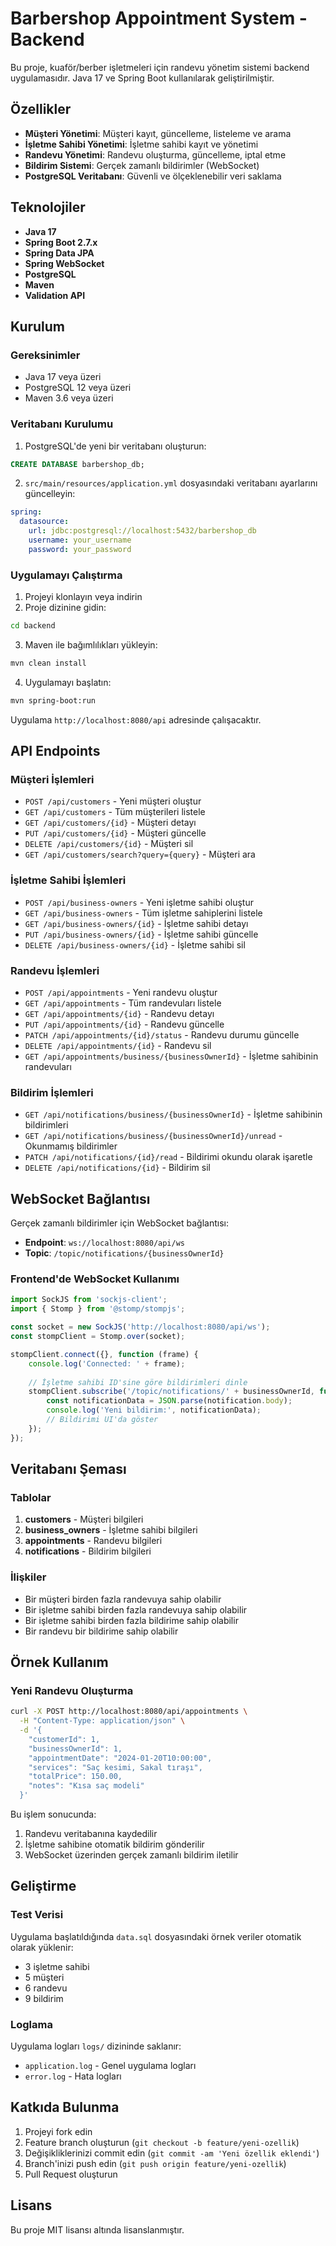 # Barbershop Appointment System - Backend

Bu proje, kuaför/berber işletmeleri için randevu yönetim sistemi backend uygulamasıdır. Java 17 ve Spring Boot kullanılarak geliştirilmiştir.

## Özellikler

- **Müşteri Yönetimi**: Müşteri kayıt, güncelleme, listeleme ve arama
- **İşletme Sahibi Yönetimi**: İşletme sahibi kayıt ve yönetimi
- **Randevu Yönetimi**: Randevu oluşturma, güncelleme, iptal etme
- **Bildirim Sistemi**: Gerçek zamanlı bildirimler (WebSocket)
- **PostgreSQL Veritabanı**: Güvenli ve ölçeklenebilir veri saklama

## Teknolojiler

- **Java 17**
- **Spring Boot 2.7.x**
- **Spring Data JPA**
- **Spring WebSocket**
- **PostgreSQL**
- **Maven**
- **Validation API**

## Kurulum

### Gereksinimler

- Java 17 veya üzeri
- PostgreSQL 12 veya üzeri
- Maven 3.6 veya üzeri

### Veritabanı Kurulumu

1. PostgreSQL'de yeni bir veritabanı oluşturun:
```sql
CREATE DATABASE barbershop_db;
```

2. `src/main/resources/application.yml` dosyasındaki veritabanı ayarlarını güncelleyin:
```yaml
spring:
  datasource:
    url: jdbc:postgresql://localhost:5432/barbershop_db
    username: your_username
    password: your_password
```

### Uygulamayı Çalıştırma

1. Projeyi klonlayın veya indirin
2. Proje dizinine gidin:
```bash
cd backend
```

3. Maven ile bağımlılıkları yükleyin:
```bash
mvn clean install
```

4. Uygulamayı başlatın:
```bash
mvn spring-boot:run
```

Uygulama `http://localhost:8080/api` adresinde çalışacaktır.

## API Endpoints

### Müşteri İşlemleri
- `POST /api/customers` - Yeni müşteri oluştur
- `GET /api/customers` - Tüm müşterileri listele
- `GET /api/customers/{id}` - Müşteri detayı
- `PUT /api/customers/{id}` - Müşteri güncelle
- `DELETE /api/customers/{id}` - Müşteri sil
- `GET /api/customers/search?query={query}` - Müşteri ara

### İşletme Sahibi İşlemleri
- `POST /api/business-owners` - Yeni işletme sahibi oluştur
- `GET /api/business-owners` - Tüm işletme sahiplerini listele
- `GET /api/business-owners/{id}` - İşletme sahibi detayı
- `PUT /api/business-owners/{id}` - İşletme sahibi güncelle
- `DELETE /api/business-owners/{id}` - İşletme sahibi sil

### Randevu İşlemleri
- `POST /api/appointments` - Yeni randevu oluştur
- `GET /api/appointments` - Tüm randevuları listele
- `GET /api/appointments/{id}` - Randevu detayı
- `PUT /api/appointments/{id}` - Randevu güncelle
- `PATCH /api/appointments/{id}/status` - Randevu durumu güncelle
- `DELETE /api/appointments/{id}` - Randevu sil
- `GET /api/appointments/business/{businessOwnerId}` - İşletme sahibinin randevuları

### Bildirim İşlemleri
- `GET /api/notifications/business/{businessOwnerId}` - İşletme sahibinin bildirimleri
- `GET /api/notifications/business/{businessOwnerId}/unread` - Okunmamış bildirimler
- `PATCH /api/notifications/{id}/read` - Bildirimi okundu olarak işaretle
- `DELETE /api/notifications/{id}` - Bildirim sil

## WebSocket Bağlantısı

Gerçek zamanlı bildirimler için WebSocket bağlantısı:
- **Endpoint**: `ws://localhost:8080/api/ws`
- **Topic**: `/topic/notifications/{businessOwnerId}`

### Frontend'de WebSocket Kullanımı

```javascript
import SockJS from 'sockjs-client';
import { Stomp } from '@stomp/stompjs';

const socket = new SockJS('http://localhost:8080/api/ws');
const stompClient = Stomp.over(socket);

stompClient.connect({}, function (frame) {
    console.log('Connected: ' + frame);
    
    // İşletme sahibi ID'sine göre bildirimleri dinle
    stompClient.subscribe('/topic/notifications/' + businessOwnerId, function (notification) {
        const notificationData = JSON.parse(notification.body);
        console.log('Yeni bildirim:', notificationData);
        // Bildirimi UI'da göster
    });
});
```

## Veritabanı Şeması

### Tablolar

1. **customers** - Müşteri bilgileri
2. **business_owners** - İşletme sahibi bilgileri
3. **appointments** - Randevu bilgileri
4. **notifications** - Bildirim bilgileri

### İlişkiler

- Bir müşteri birden fazla randevuya sahip olabilir
- Bir işletme sahibi birden fazla randevuya sahip olabilir
- Bir işletme sahibi birden fazla bildirime sahip olabilir
- Bir randevu bir bildirime sahip olabilir

## Örnek Kullanım

### Yeni Randevu Oluşturma

```bash
curl -X POST http://localhost:8080/api/appointments \
  -H "Content-Type: application/json" \
  -d '{
    "customerId": 1,
    "businessOwnerId": 1,
    "appointmentDate": "2024-01-20T10:00:00",
    "services": "Saç kesimi, Sakal tıraşı",
    "totalPrice": 150.00,
    "notes": "Kısa saç modeli"
  }'
```

Bu işlem sonucunda:
1. Randevu veritabanına kaydedilir
2. İşletme sahibine otomatik bildirim gönderilir
3. WebSocket üzerinden gerçek zamanlı bildirim iletilir

## Geliştirme

### Test Verisi

Uygulama başlatıldığında `data.sql` dosyasındaki örnek veriler otomatik olarak yüklenir:
- 3 işletme sahibi
- 5 müşteri
- 6 randevu
- 9 bildirim

### Loglama

Uygulama logları `logs/` dizininde saklanır:
- `application.log` - Genel uygulama logları
- `error.log` - Hata logları

## Katkıda Bulunma

1. Projeyi fork edin
2. Feature branch oluşturun (`git checkout -b feature/yeni-ozellik`)
3. Değişikliklerinizi commit edin (`git commit -am 'Yeni özellik eklendi'`)
4. Branch'inizi push edin (`git push origin feature/yeni-ozellik`)
5. Pull Request oluşturun

## Lisans

Bu proje MIT lisansı altında lisanslanmıştır.